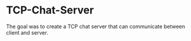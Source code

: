 # TCP-Chat-Server

The goal was to create a TCP chat server that can communicate between client and server.
